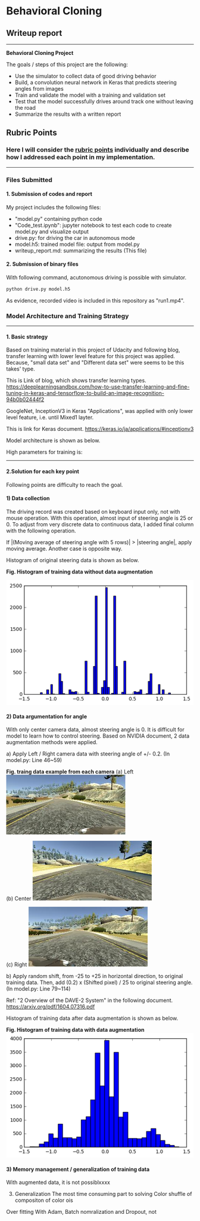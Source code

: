 ﻿# **Behavioral Cloning** 
## Writeup report
---

**Behavioral Cloning Project**

The goals / steps of this project are the following:
* Use the simulator to collect data of good driving behavior
* Build, a convolution neural network in Keras that predicts steering angles from images
* Train and validate the model with a training and validation set
* Test that the model successfully drives around track one without leaving the road
* Summarize the results with a written report


[//]: # (Image References)

[image1]: ./fig/Hist_with_CSV.png  "Hist before augmentation"
[image2]: ./fig/Hist_after_aug.png "Hist after augmentation"
[image3]: ./fig/Example_after_aug.png "Recovery Image"
[image4]: ./fig/Train.png  "RMS data during training"
[image5]: ./fig/train_Example_left.jpg "training data example of left camera"
[image6]: ./fig/train_Example_center.jpg "training data example of center camera"
[image7]: ./fig/train_Example_right.jpg "training data example of right camera"


## Rubric Points
### Here I will consider the [rubric points](https://review.udacity.com/#!/rubrics/432/view) individually and describe how I addressed each point in my implementation.  

---
### Files Submitted 

#### 1. Submission of codes and report

My project includes the following files:
* "model.py" containing python code 
* "Code_test.ipynb": jupyter notebook to test each code to create model.py and visualize output
* drive.py: for driving the car in autonomous mode
* model.h5: trained model file: output from model.py 
* writeup_report.md: summarizing the results (This file)

#### 2. Submission of binary files
With following command, acutonomous driving is possible with simulator.
```sh
python drive.py model.h5
```
As evidence, recorded video is included in this repository as "run1.mp4".

### Model Architecture and Training Strategy
---

#### 1. Basic strategy
 Based on training material in this project of Udacity and following blog, transfer learning with lower level feature for this project was applied.
 Because, "small data set" and "Different data set" were seems to be this takes' type.

 This is Link of blog, which shows transfer learning types.
 https://deeplearningsandbox.com/how-to-use-transfer-learning-and-fine-tuning-in-keras-and-tensorflow-to-build-an-image-recognition-94b0b02444f2

 GoogleNet, InceptionV3 in Keras "Applications", was applied with only lower level feature, i.e. until Mixed1 layter.
 
 This is link for Keras document.
 https://keras.io/ja/applications/#inceptionv3

 Model architecture is shown as below.
 
 High parameters for training is:
 
 ---
#### 2.Solution for each key point
 Following points are difficulty to reach the goal.
 
#### 1) Data collection

 The driving record was created based on keyboard input only, not with mouse operation. With this operation, almost input of steering angle is 25 or 0. To adjust from very discrete data to continuous data, I added final column with the following operation.

 If |(Moving average of steering angle with 5 rows)| > |steering angle|, apply moving average. Another case is opposite way.

 Histogram of original steering data is shown as below.

**Fig. Histogram of training data without data augmentation**

![alt text][image1]


#### 2) Data argumentation for angle

With only center camera data, almost steering angle is 0. It is difficult for model to learn how to control steering.
  Based on NVIDIA document, 2 data augmentation methods were applied.
  
  a) Apply Left / Right camera data with steering angle of +/- 0.2.
  (In model.py: Line 46~59)

**Fig. traing data example from each camera**
(a) Left
![alt text][image5]

(b) Center
![alt text][image6]

(c) Right
![alt text][image7]

  b) Apply random shift, from -25 to +25 in horizontal direction, to original training data.
  Then, add (0.2) x (Shifted pixel) / 25 to original steering angle. 
  (In model.py: Line 79~114)

Ref: "2 Overview of the DAVE-2 System" in the following document.
https://arxiv.org/pdf/1604.07316.pdf

 Histogram of training data after data augmentation is shown as below.

**Fig. Histogram of training data with data augmentation**
![alt text][image2]

#### 3) Memory management / generalization of training data

 With augmented data, it is not possiblxxxx 

3) Generalization
 The most time consuming part to solving
 Color shuffle of compositon of color ois


 Over fitting
 With Adam, Batch nomralization and Dropout, not 


